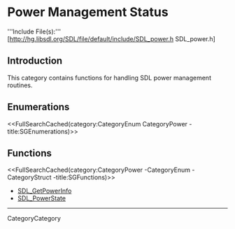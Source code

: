 
# Power Management Status

'''Include File(s):'''  [http://hg.libsdl.org/SDL/file/default/include/SDL_power.h SDL_power.h]


## Introduction
This category contains functions for handling SDL power management routines. 


<!-- #Remove this line and the ## below to use this markup if it becomes relevant to this category -->
## Enumerations
<<FullSearchCached(category:CategoryEnum CategoryPower -title:SGEnumerations)>>

<!-- #== Structures == -->
<!-- #<<FullSearchCached(category:CategoryStruct CategoryPower -title:SGStructures)>> -->

## Functions
<<FullSearchCached(category:CategoryPower -CategoryEnum -CategoryStruct -title:SGFunctions)>>

<!-- BEGIN CATEGORY LIST -->
- [SDL_GetPowerInfo](SDL_GetPowerInfo)
- [SDL_PowerState](SDL_PowerState)
<!-- END CATEGORY LIST -->
----
CategoryCategory
